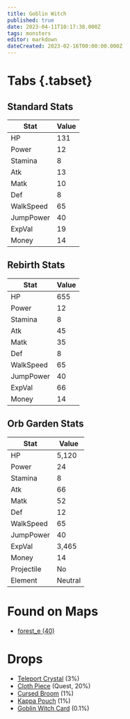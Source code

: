 ```yaml
---
title: Goblin Witch
published: true
date: 2023-04-11T10:17:38.000Z
tags: monsters
editor: markdown
dateCreated: 2023-02-16T00:00:00.000Z
---
```


# Tabs {.tabset}

## Standard Stats

|Stat|Value|
|-|-|
|HP|131|
|Power|12|
|Stamina|8|
|Atk|13|
|Matk|10|
|Def|8|
|WalkSpeed|65|
|JumpPower|40|
|ExpVal|19|
|Money|14|
## Rebirth Stats

|Stat|Value|
|-|-|
|HP|655|
|Power|12|
|Stamina|8|
|Atk|45|
|Matk|35|
|Def|8|
|WalkSpeed|65|
|JumpPower|40|
|ExpVal|66|
|Money|14|
## Orb Garden Stats

|Stat|Value|
|-|-|
|HP|5,120|
|Power|24|
|Stamina|8|
|Atk|66|
|Matk|52|
|Def|12|
|WalkSpeed|65|
|JumpPower|40|
|ExpVal|3,465|
|Money|14|
|Projectile|No|
|Element|Neutral|

# Found on Maps
 * [forest_e (40)](/maps/forest_e)

# Drops
 * [Teleport Crystal](/items/teleport-crystal) (3%)
 * [Cloth Piece](/items/cloth-piece) (Quest, 20%)
 * [Cursed Broom](/items/cursed-broom) (1%)
 * [Kappa Pouch](/items/kappa-pouch) (1%)
 * [Goblin Witch Card](/items/goblin-witch-card) (0.1%)
